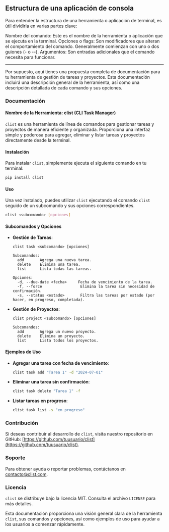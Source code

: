 ## Estructura de una aplicación de consola
Para entender la estructura de una herramienta o aplicación de terminal, es útil dividirla en varias partes clave:

Nombre del comando: Este es el nombre de la herramienta o aplicación que se ejecuta en la terminal.
Opciones o flags: Son modificadores que alteran el comportamiento del comando. Generalmente comienzan con uno o dos guiones (- o --).
Argumentos: Son entradas adicionales que el comando necesita para funcionar.

---
Por supuesto, aquí tienes una propuesta completa de documentación para tu herramienta de gestión de tareas y proyectos. Esta documentación incluirá una descripción general de la herramienta, así como una descripción detallada de cada comando y sus opciones.

### Documentación

#### Nombre de la Herramienta: clist (CLI Task Manager)

`clist` es una herramienta de línea de comandos para gestionar tareas y proyectos de manera eficiente y organizada. Proporciona una interfaz simple y poderosa para agregar, eliminar y listar tareas y proyectos directamente desde la terminal.

#### Instalación

Para instalar `clist`, simplemente ejecuta el siguiente comando en tu terminal:

```bash
pip install clist
```

#### Uso

Una vez instalado, puedes utilizar `clist` ejecutando el comando `clist` seguido de un subcomando y sus opciones correspondientes.

```bash
clist <subcomando> [opciones]
```

#### Subcomandos y Opciones

- **Gestión de Tareas**:

  ```plaintext
  clist task <subcomando> [opciones]

  Subcomandos:
    add       Agrega una nueva tarea.
    delete    Elimina una tarea.
    list      Lista todas las tareas.

  Opciones:
    -d, --due-date <fecha>     Fecha de vencimiento de la tarea.
    -f, --force                 Elimina la tarea sin necesidad de confirmación.
    -s, --status <estado>       Filtra las tareas por estado (por hacer, en progreso, completada).
  ```

- **Gestión de Proyectos**:

  ```plaintext
  clist project <subcomando> [opciones]

  Subcomandos:
    add       Agrega un nuevo proyecto.
    delete    Elimina un proyecto.
    list      Lista todos los proyectos.
  ```

#### Ejemplos de Uso

- **Agregar una tarea con fecha de vencimiento**:
  ```bash
  clist task add "Tarea 1" -d "2024-07-01"
  ```

- **Eliminar una tarea sin confirmación**:
  ```bash
  clist task delete "Tarea 1" -f
  ```

- **Listar tareas en progreso**:
  ```bash
  clist task list -s "en progreso"
  ```

### Contribución

Si deseas contribuir al desarrollo de `clist`, visita nuestro repositorio en GitHub: [https://github.com/tuusuario/clist](https://github.com/tuusuario/clist).

### Soporte

Para obtener ayuda o reportar problemas, contáctanos en [contacto@clist.com](mailto:contacto@clist.com).

### Licencia

`clist` se distribuye bajo la licencia MIT. Consulta el archivo `LICENSE` para más detalles.

Esta documentación proporciona una visión general clara de la herramienta `clist`, sus comandos y opciones, así como ejemplos de uso para ayudar a los usuarios a comenzar rápidamente.
